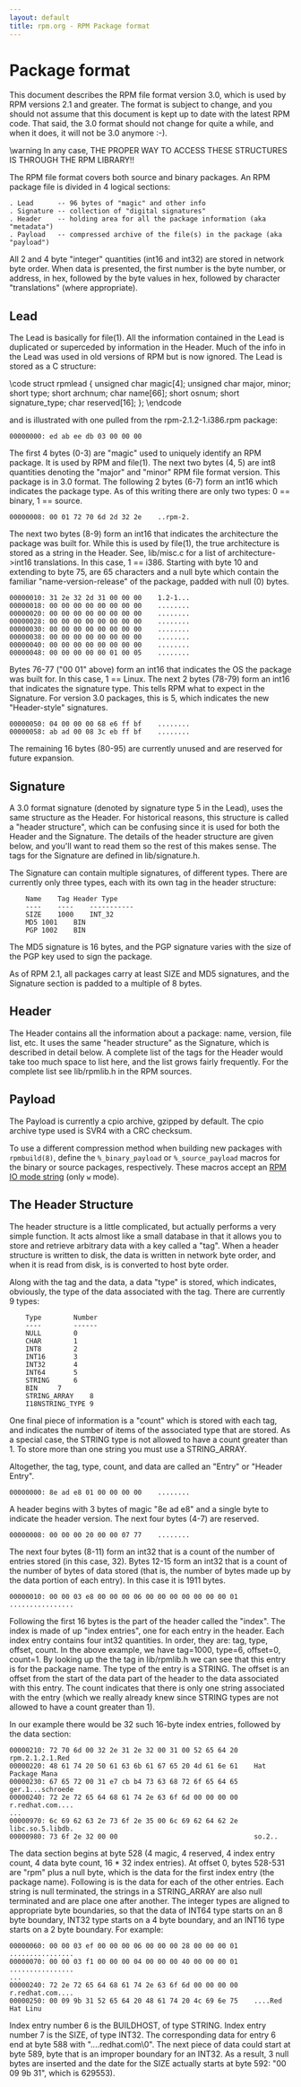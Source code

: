 ```yaml
---
layout: default
title: rpm.org - RPM Package format
---
```

# Package format

This document describes the RPM file format version 3.0, which is used
by RPM versions 2.1 and greater.  The format is subject to change, and
you should not assume that this document is kept up to date with the
latest RPM code.  That said, the 3.0 format should not change for
quite a while, and when it does, it will not be 3.0 anymore :-).

\warning In any case, THE PROPER WAY TO ACCESS THESE STRUCTURES IS THROUGH
THE RPM LIBRARY!!

The RPM file format covers both source and binary packages.  An RPM
package file is divided in 4 logical sections:

```
. Lead      -- 96 bytes of "magic" and other info
. Signature -- collection of "digital signatures"
. Header    -- holding area for all the package information (aka "metadata")
. Payload   -- compressed archive of the file(s) in the package (aka "payload")
```

All 2 and 4 byte "integer" quantities (int16 and int32) are stored in
network byte order.  When data is presented, the first number is the
byte number, or address, in hex, followed by the byte values in hex,
followed by character "translations" (where appropriate).

## Lead

The Lead is basically for file(1).  All the information contained in
the Lead is duplicated or superceded by information in the Header.
Much of the info in the Lead was used in old versions of RPM but is
now ignored.  The Lead is stored as a C structure:

\code
struct rpmlead {
    unsigned char magic[4];
    unsigned char major, minor;
    short type;
    short archnum;
    char name[66];
    short osnum;
    short signature_type;
    char reserved[16];
};
\endcode

and is illustrated with one pulled from the rpm-2.1.2-1.i386.rpm
package:

```
00000000: ed ab ee db 03 00 00 00
```

The first 4 bytes (0-3) are "magic" used to uniquely identify an RPM
package.  It is used by RPM and file(1).  The next two bytes (4, 5)
are int8 quantities denoting the "major" and "minor" RPM file format
version.  This package is in 3.0 format.  The following 2 bytes (6-7)
form an int16 which indicates the package type.  As of this writing
there are only two types: 0 == binary, 1 == source.

```
00000008: 00 01 72 70 6d 2d 32 2e    ..rpm-2.
```

The next two bytes (8-9) form an int16 that indicates the architecture
the package was built for.  While this is used by file(1), the true
architecture is stored as a string in the Header.  See, lib/misc.c for
a list of architecture->int16 translations.  In this case, 1 == i386.
Starting with byte 10 and extending to byte 75, are 65 characters and
a null byte which contain the familiar "name-version-release" of the
package, padded with null (0) bytes.

```
00000010: 31 2e 32 2d 31 00 00 00    1.2-1...
00000018: 00 00 00 00 00 00 00 00    ........
00000020: 00 00 00 00 00 00 00 00    ........
00000028: 00 00 00 00 00 00 00 00    ........
00000030: 00 00 00 00 00 00 00 00    ........
00000038: 00 00 00 00 00 00 00 00    ........
00000040: 00 00 00 00 00 00 00 00    ........
00000048: 00 00 00 00 00 01 00 05    ........
```

Bytes 76-77 ("00 01" above) form an int16 that indicates the OS the
package was built for.  In this case, 1 == Linux.  The next 2 bytes
(78-79) form an int16 that indicates the signature type.  This tells
RPM what to expect in the Signature.  For version 3.0 packages, this
is 5, which indicates the new "Header-style" signatures.

```
00000050: 04 00 00 00 68 e6 ff bf    ........
00000058: ab ad 00 08 3c eb ff bf    ........
```

The remaining 16 bytes (80-95) are currently unused and are reserved
for future expansion.

## Signature

A 3.0 format signature (denoted by signature type 5 in the Lead), uses
the same structure as the Header.  For historical reasons, this
structure is called a "header structure", which can be confusing since
it is used for both the Header and the Signature.  The details of the
header structure are given below, and you'll want to read them so the
rest of this makes sense.  The tags for the Signature are defined in
lib/signature.h.

The Signature can contain multiple signatures, of different types.
There are currently only three types, each with its own tag in the
header structure:

```
	Name	Tag	Header Type
	----	----	-----------
	SIZE	1000	INT_32
	MD5	1001	BIN
	PGP	1002	BIN
```

The MD5 signature is 16 bytes, and the PGP signature varies with
the size of the PGP key used to sign the package.

As of RPM 2.1, all packages carry at least SIZE and MD5 signatures,
and the Signature section is padded to a multiple of 8 bytes.

## Header

The Header contains all the information about a package: name,
version, file list, etc.  It uses the same "header structure" as the
Signature, which is described in detail below.  A complete list of the
tags for the Header would take too much space to list here, and the
list grows fairly frequently.  For the complete list see lib/rpmlib.h
in the RPM sources.

## Payload

The Payload is currently a cpio archive, gzipped by default.  The cpio archive
type used is SVR4 with a CRC checksum.

To use a different compression method when building new packages with
`rpmbuild(8)`, define the `%_binary_payload` or `%_source_payload` macros for
the binary or source packages, respectively.  These macros accept an
[RPM IO mode string](https://ftp.osuosl.org/pub/rpm/api/4.17.0/group__rpmio.html#example-mode-strings)
(only `w` mode).

## The Header Structure

The header structure is a little complicated, but actually performs a
very simple function.  It acts almost like a small database in that it
allows you to store and retrieve arbitrary data with a key called a
"tag".  When a header structure is written to disk, the data is
written in network byte order, and when it is read from disk, is is
converted to host byte order.

Along with the tag and the data, a data "type" is stored, which indicates,
obviously, the type of the data associated with the tag.  There are
currently 9 types:

```
	Type		Number
	----		------
	NULL		0
	CHAR		1
	INT8		2
	INT16		3
	INT32		4
	INT64		5
	STRING		6
	BIN		7
	STRING_ARRAY	8
	I18NSTRING_TYPE	9
```

One final piece of information is a "count" which is stored with each
tag, and indicates the number of items of the associated type that are
stored.  As a special case, the STRING type is not allowed to have a
count greater than 1.  To store more than one string you must use a
STRING_ARRAY.

Altogether, the tag, type, count, and data are called an "Entry" or
"Header Entry".

```
00000000: 8e ad e8 01 00 00 00 00    ........
```

A header begins with 3 bytes of magic "8e ad e8" and a single byte to
indicate the header version.  The next four bytes (4-7) are reserved.

```
00000008: 00 00 00 20 00 00 07 77    ........
```

The next four bytes (8-11) form an int32 that is a count of the number
of entries stored (in this case, 32).  Bytes 12-15 form an int32 that
is a count of the number of bytes of data stored (that is, the number
of bytes made up by the data portion of each entry).  In this case it
is 1911 bytes.

```
00000010: 00 00 03 e8 00 00 00 06 00 00 00 00 00 00 00 01    ................
```

Following the first 16 bytes is the part of the header called the
"index".  The index is made of up "index entries", one for each entry
in the header.  Each index entry contains four int32 quantities.  In
order, they are: tag, type, offset, count.  In the above example, we
have tag=1000, type=6, offset=0, count=1.  By looking up the the tag
in lib/rpmlib.h we can see that this entry is for the package name.
The type of the entry is a STRING.  The offset is an offset from the
start of the data part of the header to the data associated with this
entry.  The count indicates that there is only one string associated
with the entry (which we really already knew since STRING types are
not allowed to have a count greater than 1).

In our example there would be 32 such 16-byte index entries, followed
by the data section:

```
00000210: 72 70 6d 00 32 2e 31 2e 32 00 31 00 52 65 64 20    rpm.2.1.2.1.Red 
00000220: 48 61 74 20 50 61 63 6b 61 67 65 20 4d 61 6e 61    Hat Package Mana
00000230: 67 65 72 00 31 e7 cb b4 73 63 68 72 6f 65 64 65    ger.1...schroede
00000240: 72 2e 72 65 64 68 61 74 2e 63 6f 6d 00 00 00 00    r.redhat.com....
...
00000970: 6c 69 62 63 2e 73 6f 2e 35 00 6c 69 62 64 62 2e    libc.so.5.libdb.
00000980: 73 6f 2e 32 00 00                                  so.2..
```

The data section begins at byte 528 (4 magic, 4 reserved, 4 index
entry count, 4 data byte count, 16 * 32 index entries).  At offset 0,
bytes 528-531 are "rpm" plus a null byte, which is the data for the
first index entry (the package name).  Following is is the data for
each of the other entries.  Each string is null terminated, the strings
in a STRING_ARRAY are also null terminated and are place one after
another.  The integer types are aligned to appropriate byte boundaries,
so that the data of INT64 type starts on an 8 byte boundary, INT32
type starts on a 4 byte boundary, and an INT16 type starts on a 2 byte
boundary.  For example:

```
00000060: 00 00 03 ef 00 00 00 06 00 00 00 28 00 00 00 01    ................
00000070: 00 00 03 f1 00 00 00 04 00 00 00 40 00 00 00 01    ................
...
00000240: 72 2e 72 65 64 68 61 74 2e 63 6f 6d 00 00 00 00    r.redhat.com....
00000250: 00 09 9b 31 52 65 64 20 48 61 74 20 4c 69 6e 75    ....Red Hat Linu
```

Index entry number 6 is the BUILDHOST, of type STRING.  Index entry
number 7 is the SIZE, of type INT32.  The corresponding data for entry
6 end at byte 588 with "....redhat.com\0".  The next piece of data
could start at byte 589, byte that is an improper boundary for an INT32.
As a result, 3 null bytes are inserted and the date for the SIZE actually
starts at byte 592: "00 09 9b 31", which is 629553).

